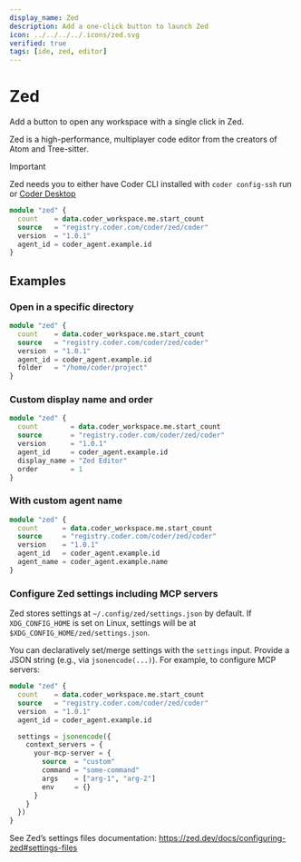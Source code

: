 ```yaml
---
display_name: Zed
description: Add a one-click button to launch Zed
icon: ../../../../.icons/zed.svg
verified: true
tags: [ide, zed, editor]
---
```


# Zed

Add a button to open any workspace with a single click in Zed.

Zed is a high-performance, multiplayer code editor from the creators of Atom and Tree-sitter.

> [!IMPORTANT]
> Zed needs you to either have Coder CLI installed with `coder config-ssh` run or [Coder Desktop](https://coder.com/docs/user-guides/desktop)

```tf
module "zed" {
  count    = data.coder_workspace.me.start_count
  source   = "registry.coder.com/coder/zed/coder"
  version  = "1.0.1"
  agent_id = coder_agent.example.id
}
```

## Examples

### Open in a specific directory

```tf
module "zed" {
  count    = data.coder_workspace.me.start_count
  source   = "registry.coder.com/coder/zed/coder"
  version  = "1.0.1"
  agent_id = coder_agent.example.id
  folder   = "/home/coder/project"
}
```

### Custom display name and order

```tf
module "zed" {
  count        = data.coder_workspace.me.start_count
  source       = "registry.coder.com/coder/zed/coder"
  version      = "1.0.1"
  agent_id     = coder_agent.example.id
  display_name = "Zed Editor"
  order        = 1
}
```

### With custom agent name

```tf
module "zed" {
  count      = data.coder_workspace.me.start_count
  source     = "registry.coder.com/coder/zed/coder"
  version    = "1.0.1"
  agent_id   = coder_agent.example.id
  agent_name = coder_agent.example.name
}
```

### Configure Zed settings including MCP servers

Zed stores settings at `~/.config/zed/settings.json` by default. If `XDG_CONFIG_HOME` is set on Linux, settings will be at `$XDG_CONFIG_HOME/zed/settings.json`.

You can declaratively set/merge settings with the `settings` input. Provide a JSON string (e.g., via `jsonencode(...)`). For example, to configure MCP servers:

```tf
module "zed" {
  count    = data.coder_workspace.me.start_count
  source   = "registry.coder.com/coder/zed/coder"
  version  = "1.0.1"
  agent_id = coder_agent.example.id

  settings = jsonencode({
    context_servers = {
      your-mcp-server = {
        source  = "custom"
        command = "some-command"
        args    = ["arg-1", "arg-2"]
        env     = {}
      }
    }
  })
}
```

See Zed’s settings files documentation: https://zed.dev/docs/configuring-zed#settings-files
